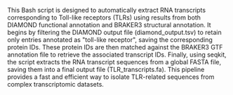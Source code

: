 This Bash script is designed to automatically extract RNA transcripts corresponding to Toll-like receptors (TLRs) using results from both DIAMOND functional annotation and BRAKER3 structural annotation. It begins by filtering the DIAMOND output file (diamond_output.tsv) to retain only entries annotated as "toll-like receptor", saving the corresponding protein IDs. These protein IDs are then matched against the BRAKER3 GTF annotation file to retrieve the associated transcript IDs. Finally, using seqkit, the script extracts the RNA transcript sequences from a global FASTA file, saving them into a final output file (TLR_transcripts.fa). This pipeline provides a fast and efficient way to isolate TLR-related sequences from complex transcriptomic datasets.
